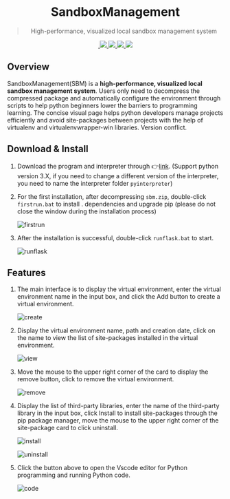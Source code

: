 <div align="center">
  <img src="https://github.com/SimonWDC/sandboxmanagement/blob/main/static/favicon.png" alt="">
  <h1>SandboxManagement</h1>
  <blockquote>High-performance, visualized local sandbox management system </blockquote>
  <a href="https://github.com/SimonWDC/sandboxmanagement/releases/tag/v0.9_beta">
    <img src="https://img.shields.io/github/v/release/SimonWDC/sandboxmanagement?style=flat-square" alt="">
  </a>
  <a href="https://github.com/SimonWDC/sandboxmanagement/archive/refs/heads/main.zip">
    <img src="https://img.shields.io/github/languages/code-size/SimonWDC/sandboxmanagement?color=red&style=flat-square">
  </a>
  <a href="https://github.com/SimonWDC/sandboxmanagement/archive/refs/heads/main.zip">
    <img src="https://img.shields.io/github/downloads/SimonWDC/sandboxmanagement/total?style=flat-square">
  </a>
  <a href="https://github.com/SimonWDC/sandboxmanagement">
    <img src="https://img.shields.io/github/last-commit/SimonWDC/sandboxmanagement?color=orange&style=flat-square">
  </a>
  <a href="https://github.com/SimonWDC/sandboxmanagement/blob/main/LICENSE">
    <img src="https://img.shields.io/github/license/SimonWDC/sandboxmanagement?color=li&style=flat-square">
  </a>
</div>

## Overview
SandboxManagement(SBM) is a **high-performance, visualized local sandbox management system**. 
Users only need to decompress the compressed package and automatically configure the environment through scripts to 
help python beginners lower the barriers to programming learning. 
The concise visual page helps python developers manage projects efficiently and avoid site-packages between projects 
with the help of virtualenv and virtualenvwrapper-win libraries. Version conflict.

## Download & Install

1. Download the program and interpreter through 👉[link](https://github.com/SimonWDC/sandboxmanagement/releases).
(Support python version 3.X, if you need to change a different version of the interpreter, 
   you need to name the interpreter folder `pyinterpreter`)

2. For the first installation, after decompressing `sbm.zip`, double-click `firstrun.bat` to install .
   dependencies and upgrade pip (please do not close the window during the installation process)
   
   ![firstrun](https://github.com/SimonWDC/sandboxmanagement/blob/main/img/GIF%202021-5-2%2016-47-51.gif)
   
3. After the installation is successful, double-click `runflask.bat` to start.
   
   ![runflask](https://github.com/SimonWDC/sandboxmanagement/blob/main/img/GIF%202021-5-2%2016-53-46.gif)

## Features

1. The main interface is to display the virtual environment, enter the virtual environment name in the input box, 
   and click the Add button to create a virtual environment.

   ![create](https://github.com/SimonWDC/sandboxmanagement/blob/main/img/GIF%202021-5-2%2016-56-20.gif)
   
2. Display the virtual environment name, path and creation date, 
   click on the name to view the list of site-packages installed in the virtual environment.

   ![view](https://github.com/SimonWDC/sandboxmanagement/blob/main/img/GIF%202021-5-2%2016-57-00.gif)

3. Move the mouse to the upper right corner of the card to display the remove button, 
   click to remove the virtual environment.

   ![remove](https://github.com/SimonWDC/sandboxmanagement/blob/main/img/GIF%202021-5-2%2016-57-52.gif)

4. Display the list of third-party libraries, enter the name of the third-party library in the input box, 
   click Install to install site-packages through the pip package manager, 
   move the mouse to the upper right corner of the site-package card to click uninstall.

   ![install](https://github.com/SimonWDC/sandboxmanagement/blob/main/img/GIF%202021-5-2%2016-57-00.gif)

   ![uninstall](https://github.com/SimonWDC/sandboxmanagement/blob/main/img/GIF%202021-5-2%2016-57-29.gif)

5. Click the button above to open the Vscode editor for Python programming and running Python code.

   ![code](https://github.com/SimonWDC/sandboxmanagement/blob/main/img/GIF%202021-5-2%2017-05-06.gif)
